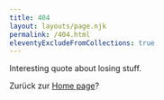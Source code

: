 ```yaml
---
title: 404
layout: layouts/page.njk
permalink: /404.html
eleventyExcludeFromCollections: true
---
```

Interesting quote about losing stuff.

Zurück zur [Home page](/)?
